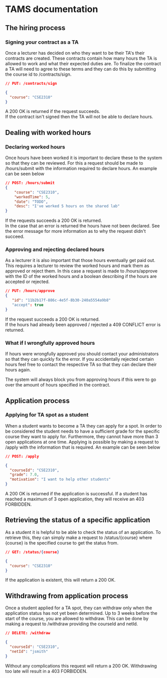 

# TAMS documentation

## The hiring process

### Signing your contract as a TA
Once a lecturer has decided on who they want to be their TA's their contracts are created.
These contracts contain how many hours the TA is allowed to work and what their expected duties are.
To finalize the contract a TA will need to agree to these terms and they can do this by submitting 
the course id to /contracts/sign.

```json
// PUT: /contracts/sign

{
  "course": "CSE2310"
}
```

A 200 OK is returned if the request succeeds.  
If the contract isn't signed then the TA will not be able to declare hours.

## Dealing with worked hours

### Declaring worked hours
Once hours have been worked it is important to declare these to the system so that they can be reviewed.
For this a request should be made to /hours/submit with the information required to declare hours. An example can be seen below

```json
// POST: /hours/submit
{
    "course": "CSE2310",
    "workedTime": 5,
    "date": "TODO",
    "desc": "I've worked 5 hours on the shared lab"
}
```

If the requests succeeds a 200 OK is returned.  
In the case that an error is returned the hours have not been declared. See the error message for more information as to why the request didn't succeed.

### Approving and rejecting declared hours
As a lecturer it is also important that those hours eventually get paid out. This requires a lecturer to review the worked hours and mark them as approved or reject them.
In this case a request is made to /hours/approve with the ID of the worked hours and a boolean describing if the hours are accepted or rejected.
 ```json
// PUT: /hours/approve
{
    "id": "11b2b17f-886c-4e5f-8b30-240a5554a9b8"
    "accept": true
}
```

If the request succeeds a 200 OK is returned.  
If the hours had already been approved / rejected a 409 CONFLICT error is returned.

### What if I wrongfully approved hours

If hours were wrongfully approved you should contact your administrators so that they can quickly fix the error.
If you accidentally rejected certain hours feel free to contact the respective TA so that they can declare their hours again.

The system will always block you from approving hours if this were to go over the amount of hours specified in the contract.

## Application process

### Applying for TA spot as a student
When a student wants to become a TA they can apply for a spot.
In order to be considered the student needs to have a sufficient grade for the specific course they want to apply for. 
Furthermore, they cannot have more than 3 open applications at one time.
Applying is possible by making a request to /apply with the information that is required. An example can be seen below

```json
// POST: /apply

{
  "courseId": "CSE2310",
  "grade": 7.0,
  "motivation": "I want to help other students"
}
```

A 200 OK is returned if the application is successful.
If a student has reached a maximum of 3 open application, they will receive an 403 FORBIDDEN.

## Retrieving the status of a specific application
As a student it is helpful to be able to check the status of an application. To retrieve this, they can simply make a request to /status/{course}
where {course} is the specified course to get the status from.

```json
// GET: /status/{course}

{
  "course": "CSE2310"
}
```
If the application is existent, this will return a 200 OK. 


## Withdrawing from application process
Once a student applied for a TA spot, they can withdraw only when the application status has not yet been determined.
Up to 3 weeks before the start of the course, you are allowed to withdraw. 
This can be done by making a request to /withdraw providing the courseId and netId.

```json
// DELETE: /withdraw

{
  "courseId": "CSE2310",
  "netId": "jsmith"
}
```

Without any complications this request will return a 200 OK. 
Withdrawing too late will result in a 403 FORBIDDEN.